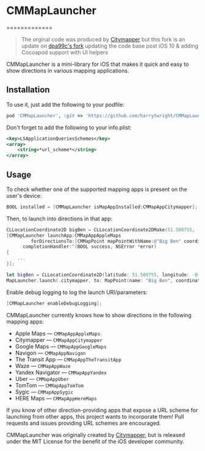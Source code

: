 # CMMapLauncher
=============

> The orginal code was produced by [Citymapper](https://github.com/citymapper/CMMapLauncher) but this fork is an update on [dpa99c's fork](https://github.com/dpa99c/CMMapLauncher) updating the code base post iOS 10 & adding Cocoapod support with UI helpers

CMMapLauncher is a mini-library for iOS that makes it quick and easy to show directions in various mapping applications.  

## Installation

To use it, just add the following to your podfile:

```ruby
pod 'CMMapLauncher', :git => 'https://github.com/harrytwright/CMMapLauncher.git'
```

Don't forget to add the following to your info.plist:

```xml
<key>LSApplicationQueriesSchemes</key>
<array>
    <string>*url_scheme*</string>
</array>
```

## Usage

To check whether one of the supported mapping apps is present on the user's device:

```objectivec
BOOL installed = [CMMapLauncher isMapAppInstalled:CMMapAppCitymapper];
```

Then, to launch into directions in that app:

```objectivec
CLLocationCoordinate2D bigBen = CLLocationCoordinate2DMake(51.500755, -0.124626);
[CMMapLauncher launchApp:CMMapAppAppleMaps 
         forDirectionsTo:[CMMapPoint mapPointWithName:@"Big Ben" coordinate:bigBen] 
      completionHandler:^(BOOL success, NSError *error) 
{
    ...
}];
```

```swift
let bigBen = CLLocationCoordinate2D(latitude: 51.500755, longitude: -0.124626)
MapLauncher.launch(.citymapper, to: MapPoint(name: "Big Ben", coordinate: bigBen))
```

Enable debug logging to log the launch URI/parameters:

```objectivec
[CMMapLauncher enableDebugLogging];
```

CMMapLauncher currently knows how to show directions in the following mapping apps:

* Apple Maps &mdash; `CMMapAppAppleMaps`
* Citymapper &mdash; `CMMapAppCitymapper`
* Google Maps &mdash; `CMMapAppGoogleMaps`
* Navigon &mdash; `CMMapAppNavigon`
* The Transit App &mdash; `CMMapAppTheTransitApp`
* Waze &mdash; `CMMapAppWaze`
* Yandex Navigator &mdash; `CMMapAppYandex`
* Uber &mdash; `CMMapAppUber`
* TomTom &mdash; `CMMapAppTomTom`
* Sygic &mdash; `CMMapAppSygic`
* HERE Maps &mdash; `CMMapAppHereMaps`

If you know of other direction-providing apps that expose a URL scheme for launching from other apps, this project wants to incorporate them!  Pull requests and issues providing URL schemes are encouraged.

CMMapLauncher was originally created by [Citymapper](http://citymapper.com), but is released under the MIT License for the benefit of the iOS developer community.
